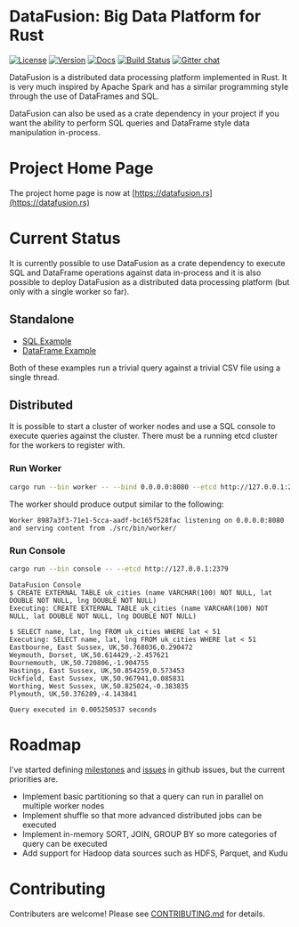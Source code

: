 # DataFusion: Big Data Platform for Rust

[![License](https://img.shields.io/badge/License-Apache%202.0-blue.svg)](https://opensource.org/licenses/Apache-2.0)
[![Version](https://img.shields.io/crates/v/datafusion.svg)](https://crates.io/crates/datafusion)
[![Docs](https://docs.rs/datafusion/badge.svg)](https://docs.rs/datafusion)
[![Build Status](https://travis-ci.org/andygrove/datafusion-rs.svg?branch=master)](https://travis-ci.org/andygrove/datafusion-rs)
[![Gitter chat](https://badges.gitter.im/gitterHQ/gitter.png)](https://gitter.im/datafusion-rs)

DataFusion is a distributed data processing platform implemented in Rust. It is very much inspired by Apache Spark and has a similar programming style through the use of DataFrames and SQL.

DataFusion can also be used as a crate dependency in your project if you want the ability to perform SQL queries and DataFrame style data manipulation in-process.

# Project Home Page

The project home page is now at [https://datafusion.rs](https://datafusion.rs)

# Current Status

It is currently possible to use DataFusion as a crate dependency to execute SQL and DataFrame operations against data in-process and it is also possible to deploy DataFusion as a distributed data processing platform (but only with a single worker so far).

## Standalone

- [SQL Example](https://github.com/andygrove/distributed-query-rs/blob/master/examples/sql_query.rs)
- [DataFrame Example](https://github.com/andygrove/distributed-query-rs/blob/master/examples/dataframe.rs)

Both of these examples run a trivial query against a trivial CSV file using a single thread.

## Distributed

It is possible to start a cluster of worker nodes and use a SQL console to execute queries against the cluster. There must be a running etcd cluster for the workers to register with. 

### Run Worker

```bash
cargo run --bin worker -- --bind 0.0.0.0:8080 --etcd http://127.0.0.1:2379
```

The worker should produce output similar to the following:

```
Worker 8987a3f3-71e1-5cca-aadf-bc165f528fac listening on 0.0.0.0:8080 and serving content from ./src/bin/worker/

```

### Run Console

```bash
cargo run --bin console -- --etcd http://127.0.0.1:2379
```

```
DataFusion Console
$ CREATE EXTERNAL TABLE uk_cities (name VARCHAR(100) NOT NULL, lat DOUBLE NOT NULL, lng DOUBLE NOT NULL)
Executing: CREATE EXTERNAL TABLE uk_cities (name VARCHAR(100) NOT NULL, lat DOUBLE NOT NULL, lng DOUBLE NOT NULL)

$ SELECT name, lat, lng FROM uk_cities WHERE lat < 51
Executing: SELECT name, lat, lng FROM uk_cities WHERE lat < 51
Eastbourne, East Sussex, UK,50.768036,0.290472
Weymouth, Dorset, UK,50.614429,-2.457621
Bournemouth, UK,50.720806,-1.904755
Hastings, East Sussex, UK,50.854259,0.573453
Uckfield, East Sussex, UK,50.967941,0.085831
Worthing, West Sussex, UK,50.825024,-0.383835
Plymouth, UK,50.376289,-4.143841

Query executed in 0.005250537 seconds
```

# Roadmap

I've started defining [milestones](https://github.com/andygrove/datafusion-rs/milestones) and [issues](https://github.com/andygrove/datafusion-rs/issues) in github issues, but the current priorities are.

- Implement basic partitioning so that a query can run in parallel on multiple worker nodes
- Implement shuffle so that more advanced distributed jobs can be executed
- Implement in-memory SORT, JOIN, GROUP BY so more categories of query can be executed
- Add support for Hadoop data sources such as HDFS, Parquet, and Kudu

# Contributing

Contributers are welcome! Please see [CONTRIBUTING.md](/CONTRIBUTING.md) for details.



 
